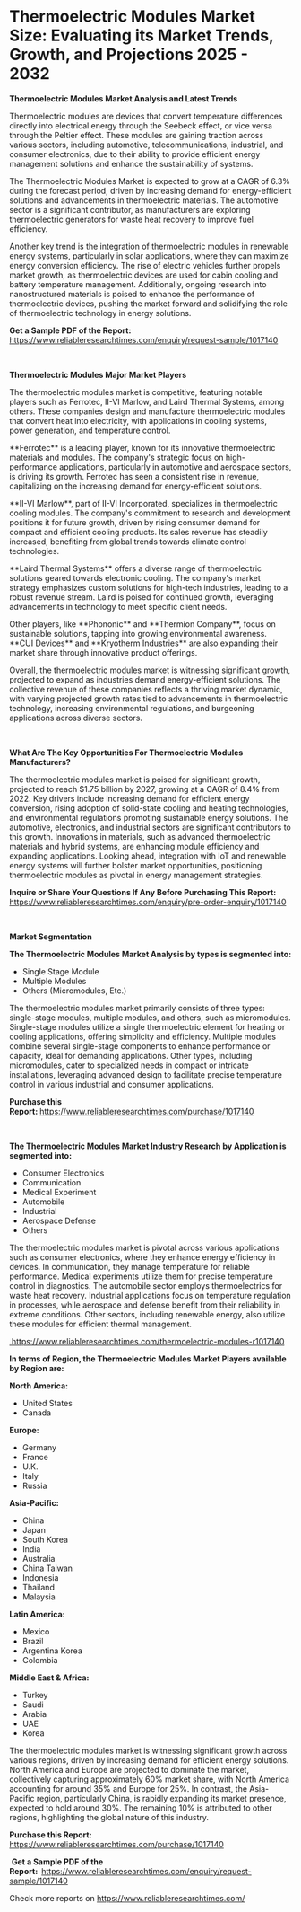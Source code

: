 <p><h1>Thermoelectric Modules Market Size: Evaluating its Market Trends, Growth, and Projections 2025 - 2032</h1></p><p><strong>Thermoelectric Modules Market Analysis and Latest Trends</strong></p>
<p><p>Thermoelectric modules are devices that convert temperature differences directly into electrical energy through the Seebeck effect, or vice versa through the Peltier effect. These modules are gaining traction across various sectors, including automotive, telecommunications, industrial, and consumer electronics, due to their ability to provide efficient energy management solutions and enhance the sustainability of systems.</p><p>The Thermoelectric Modules Market is expected to grow at a CAGR of 6.3% during the forecast period, driven by increasing demand for energy-efficient solutions and advancements in thermoelectric materials. The automotive sector is a significant contributor, as manufacturers are exploring thermoelectric generators for waste heat recovery to improve fuel efficiency.</p><p>Another key trend is the integration of thermoelectric modules in renewable energy systems, particularly in solar applications, where they can maximize energy conversion efficiency. The rise of electric vehicles further propels market growth, as thermoelectric devices are used for cabin cooling and battery temperature management. Additionally, ongoing research into nanostructured materials is poised to enhance the performance of thermoelectric devices, pushing the market forward and solidifying the role of thermoelectric technology in energy solutions.</p></p>
<p><strong>Get a Sample PDF of the Report:&nbsp;</strong> <a href="https://www.reliableresearchtimes.com/enquiry/request-sample/1017140?utm_campaign=2310&utm_medium=2&utm_source=Github&utm_content=ia&utm_term=11022025&utm_id=thermoelectric-modules">https://www.reliableresearchtimes.com/enquiry/request-sample/1017140</a></p>
<p>&nbsp;</p>
<p><strong>Thermoelectric Modules Major Market Players</strong></p>
<p><p>The thermoelectric modules market is competitive, featuring notable players such as Ferrotec, II-VI Marlow, and Laird Thermal Systems, among others. These companies design and manufacture thermoelectric modules that convert heat into electricity, with applications in cooling systems, power generation, and temperature control.</p><p>**Ferrotec** is a leading player, known for its innovative thermoelectric materials and modules. The company's strategic focus on high-performance applications, particularly in automotive and aerospace sectors, is driving its growth. Ferrotec has seen a consistent rise in revenue, capitalizing on the increasing demand for energy-efficient solutions.</p><p>**II-VI Marlow**, part of II-VI Incorporated, specializes in thermoelectric cooling modules. The company's commitment to research and development positions it for future growth, driven by rising consumer demand for compact and efficient cooling products. Its sales revenue has steadily increased, benefiting from global trends towards climate control technologies.</p><p>**Laird Thermal Systems** offers a diverse range of thermoelectric solutions geared towards electronic cooling. The company's market strategy emphasizes custom solutions for high-tech industries, leading to a robust revenue stream. Laird is poised for continued growth, leveraging advancements in technology to meet specific client needs.</p><p>Other players, like **Phononic** and **Thermion Company**, focus on sustainable solutions, tapping into growing environmental awareness. **CUI Devices** and **Kryotherm Industries** are also expanding their market share through innovative product offerings.</p><p>Overall, the thermoelectric modules market is witnessing significant growth, projected to expand as industries demand energy-efficient solutions. The collective revenue of these companies reflects a thriving market dynamic, with varying projected growth rates tied to advancements in thermoelectric technology, increasing environmental regulations, and burgeoning applications across diverse sectors.</p></p>
<p>&nbsp;</p>
<p><strong>What Are The Key Opportunities For Thermoelectric Modules Manufacturers?</strong></p>
<p><p>The thermoelectric modules market is poised for significant growth, projected to reach $1.75 billion by 2027, growing at a CAGR of 8.4% from 2022. Key drivers include increasing demand for efficient energy conversion, rising adoption of solid-state cooling and heating technologies, and environmental regulations promoting sustainable energy solutions. The automotive, electronics, and industrial sectors are significant contributors to this growth. Innovations in materials, such as advanced thermoelectric materials and hybrid systems, are enhancing module efficiency and expanding applications. Looking ahead, integration with IoT and renewable energy systems will further bolster market opportunities, positioning thermoelectric modules as pivotal in energy management strategies.</p></p>
<p><strong>Inquire or Share Your Questions If Any Before Purchasing This Report:</strong> <a href="https://www.reliableresearchtimes.com/enquiry/pre-order-enquiry/1017140?utm_campaign=2310&utm_medium=2&utm_source=Github&utm_content=ia&utm_term=11022025&utm_id=thermoelectric-modules">https://www.reliableresearchtimes.com/enquiry/pre-order-enquiry/1017140</a></p>
<p>&nbsp;</p>
<p><strong>Market Segmentation</strong></p>
<p><strong>The Thermoelectric Modules Market Analysis by types is segmented into:</strong></p>
<p><ul><li>Single Stage Module</li><li>Multiple Modules</li><li>Others (Micromodules, Etc.)</li></ul></p>
<p><p>The thermoelectric modules market primarily consists of three types: single-stage modules, multiple modules, and others, such as micromodules. Single-stage modules utilize a single thermoelectric element for heating or cooling applications, offering simplicity and efficiency. Multiple modules combine several single-stage components to enhance performance or capacity, ideal for demanding applications. Other types, including micromodules, cater to specialized needs in compact or intricate installations, leveraging advanced design to facilitate precise temperature control in various industrial and consumer applications.</p></p>
<p><strong>Purchase this Report:&nbsp;</strong><a href="https://www.reliableresearchtimes.com/purchase/1017140?utm_campaign=2310&utm_medium=2&utm_source=Github&utm_content=ia&utm_term=11022025&utm_id=thermoelectric-modules">https://www.reliableresearchtimes.com/purchase/1017140</a></p>
<p>&nbsp;</p>
<p><strong>The Thermoelectric Modules Market Industry Research by Application is segmented into:</strong></p>
<p><ul><li>Consumer Electronics</li><li>Communication</li><li>Medical Experiment</li><li>Automobile</li><li>Industrial</li><li>Aerospace Defense</li><li>Others</li></ul></p>
<p><p>The thermoelectric modules market is pivotal across various applications such as consumer electronics, where they enhance energy efficiency in devices. In communication, they manage temperature for reliable performance. Medical experiments utilize them for precise temperature control in diagnostics. The automobile sector employs thermoelectrics for waste heat recovery. Industrial applications focus on temperature regulation in processes, while aerospace and defense benefit from their reliability in extreme conditions. Other sectors, including renewable energy, also utilize these modules for efficient thermal management.</p></p>
<p><a href="https://www.reliableresearchtimes.com/thermoelectric-modules-r1017140?utm_campaign=2310&utm_medium=2&utm_source=Github&utm_content=ia&utm_term=11022025&utm_id=thermoelectric-modules">&nbsp;https://www.reliableresearchtimes.com/thermoelectric-modules-r1017140</a></p>
<p><strong>In terms of Region, the Thermoelectric Modules Market Players available by Region are:</strong></p>
<p>
    <p> <strong> North America: </strong>
        <ul>
            <li>United States</li>
            <li>Canada</li>
        </ul>
        </p> 
    <p> <strong> Europe: </strong>
        <ul>
            <li>Germany</li>
            <li>France</li>
            <li>U.K.</li>
            <li>Italy</li>
            <li>Russia</li>
        </ul>
        </p> 
    <p> <strong> Asia-Pacific: </strong>
        <ul>
            <li>China</li>
            <li>Japan</li>
            <li>South Korea</li>
            <li>India</li>
            <li>Australia</li>
            <li>China Taiwan</li>
            <li>Indonesia</li>
            <li>Thailand</li>
            <li>Malaysia</li>
        </ul>
        </p> 
    <p> <strong> Latin America: </strong>
        <ul>
            <li>Mexico</li>
            <li>Brazil</li>
            <li>Argentina Korea</li>
            <li>Colombia</li>
        </ul>
        </p> 
    <p> <strong> Middle East & Africa: </strong>
        <ul>
            <li>Turkey</li>
            <li>Saudi</li>
            <li>Arabia</li>
            <li>UAE</li>
            <li>Korea</li>
        </ul>
    </p>
    </p>
<p><p>The thermoelectric modules market is witnessing significant growth across various regions, driven by increasing demand for efficient energy solutions. North America and Europe are projected to dominate the market, collectively capturing approximately 60% market share, with North America accounting for around 35% and Europe for 25%. In contrast, the Asia-Pacific region, particularly China, is rapidly expanding its market presence, expected to hold around 30%. The remaining 10% is attributed to other regions, highlighting the global nature of this industry.</p></p>
<p><strong>Purchase this Report: </strong><a href="https://www.reliableresearchtimes.com/purchase/1017140?utm_campaign=2310&utm_medium=2&utm_source=Github&utm_content=ia&utm_term=11022025&utm_id=thermoelectric-modules">https://www.reliableresearchtimes.com/purchase/1017140</a></p>
<p>&nbsp;<strong>Get a Sample PDF of the Report:&nbsp;&nbsp;</strong><a href="https://www.reliableresearchtimes.com/enquiry/request-sample/1017140?utm_campaign=2310&utm_medium=2&utm_source=Github&utm_content=ia&utm_term=11022025&utm_id=thermoelectric-modules">https://www.reliableresearchtimes.com/enquiry/request-sample/1017140</a></p>
<p><strong></strong></p>
<p>Check more reports on <a href="https://www.reliableresearchtimes.com/?utm_campaign=2310&utm_medium=2&utm_source=Github&utm_content=ia&utm_term=11022025&utm_id=thermoelectric-modules">https://www.reliableresearchtimes.com/</a></p>